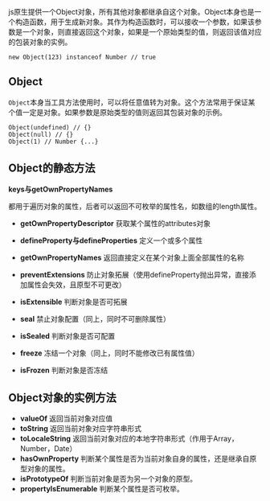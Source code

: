 js原生提供一个Object对象，所有其他对象都继承自这个对象。Object本身也是一个构造函数，用于生成新对象。其作为构造函数时，可以接收一个参数，如果该参数是一个对象，则直接返回这个对象，如果是一个原始类型的值，则返回该值对应的包装对象的实例。

```
new Object(123) instanceof Number // true
```

## Object

`Object`本身当工具方法使用时，可以将任意值转为对象。这个方法常用于保证某个值一定是对象。如果参数是原始类型的值则返回其包装对象的示例。

```
Object(undefined) // {}
Object(null) // {}
Object(1) // Number {...}
```

## Object的静态方法

**keys与getOwnPropertyNames**

都用于遍历对象的属性，后者可以返回不可枚举的属性名，如数组的length属性。

* **getOwnPropertyDescriptor** 获取某个属性的attributes对象
* **defineProperty与defineProperties** 定义一个或多个属性
* **getOwnPropertyNames** 返回直接定义在某个对象上面全部属性的名称

* **preventExtensions** 防止对象拓展（使用defineProperty抛出异常，直接添加属性会失效，且原型不可更改）
* **isExtensible** 判断对象是否可拓展
* **seal** 禁止对象配置（同上，同时不可删除属性）
* **isSealed** 判断对象是否可配置
* **freeze** 冻结一个对象（同上，同时不能修改已有属性值）
* **isFrozen** 判断对象是否冻结

## Object对象的实例方法

* **valueOf** 返回当前对象对应值
* **toString** 返回当前对象对应字符串形式
* **toLocaleString** 返回当前对象对应的本地字符串形式（作用于Array，Number，Date）
* **hasOwnProperty** 判断某个属性是否为当前对象自身的属性，还是继承自原型对象的属性。
* **isPrototypeOf** 判断当前对象是否为另一个对象的原型。
* **propertyIsEnumerable** 判断某个属性是否可枚举。
